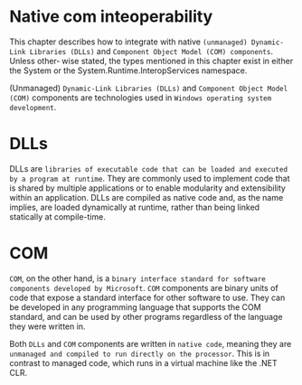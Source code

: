 # Native com inteoperability

This chapter describes how to integrate with native `(unmanaged) Dynamic-Link Libraries (DLLs)` and `Component Object Model (COM) components`. Unless other‐ wise stated, the types mentioned in this chapter exist in either the System or the System.Runtime.InteropServices namespace.

(Unmanaged) `Dynamic-Link Libraries (DLLs)` and `Component Object Model (COM)` components are technologies used in `Windows operating system development`.

# DLLs
DLLs are `libraries of executable code that can be loaded and executed by a program at runtime`. They are commonly used to implement code that is shared by multiple applications or to enable modularity and extensibility within an application. DLLs are compiled as native code and, as the name implies, are loaded dynamically at runtime, rather than being linked statically at compile-time.

# COM
`COM`, on the other hand, is a `binary interface standard for software components developed by Microsoft`. `COM` components are binary units of code that expose a standard interface for other software to use. They can be developed in any programming language that supports the COM standard, and can be used by other programs regardless of the language they were written in.

Both `DLLs` and `COM` components are written in `native code`, meaning they are `unmanaged and compiled to run directly on the processor`. This is in contrast to managed code, which runs in a virtual machine like the .NET CLR.